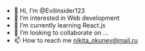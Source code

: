 - 👋 Hi, I’m @Evilinsider123
- 👀 I’m interested in Web development
- 🌱 I’m currently learning React.js
- 💞️ I’m looking to collaborate on ...
- 📫 How to reach me nikita_okunev@mail.ru

<!---
Evilinsider123/Evilinsider123 is a ✨ special ✨ repository because its `README.md` (this file) appears on your GitHub profile.
You can click the Preview link to take a look at your changes.
--->
